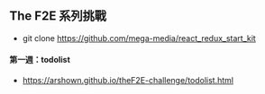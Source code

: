 ## The F2E 系列挑戰
- git clone https://github.com/mega-media/react_redux_start_kit

#### 第一週：todolist
- https://arshown.github.io/theF2E-challenge/todolist.html